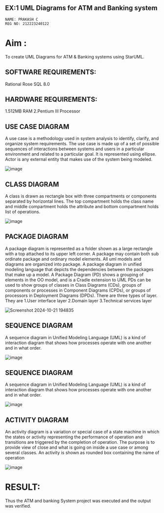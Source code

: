 ## EX:1 UML Diagrams for ATM and Banking system
```
NAME: PRAKASH C
REG NO: 212223240122
```
# Aim :
To create UML Diagrams for ATM & Banking systems using StarUML.


## SOFTWARE REQUIREMENTS: 

Rational Rose 
SQL 8.0 

## HARDWARE REQUIREMENTS:

1.512MB RAM 
2.Pentium III Processor

## USE CASE DIAGRAM
A use case is a methodology used in system analysis to identify, clarify, and 
organize system requirements. The use case is made up of a set of possible sequences 
of interactions between systems and users in a particular environment and related to a 
particular goal. It is represented using ellipse. Actor is any external entity that makes 
use of the system being modeled. 

![image](https://github.com/user-attachments/assets/77076d28-059b-45b7-8081-1bd4367bd784)

## CLASS DIAGRAM
A class is drawn as rectangle box with three compartments or 
components separated by horizontal lines. The top compartment holds the class name 
and middle compartment holds the attribute and bottom compartment holds list of 
operations.

![image](https://github.com/user-attachments/assets/96f14dad-fc15-4392-be01-76c92c703f0c)

## PACKAGE DIAGRAM
A package diagram is represented as a folder shown as a large rectangle with a 
top attached to its upper left corner. A package may contain both sub ordinate package 
and ordinary model elements. All uml models and diagrams are organized into package. 
A package diagram in unified modeling language that depicts the dependencies 
between the packages that make up a model. A Package Diagram (PD) shows a grouping 
of elements in the OO model, and is a Cradle extension to UML PDs can be used to 
show groups of classes in Class Diagrams (CDs), groups of components or processes in 
Component Diagrams (CPDs), or groups of processors in Deployment Diagrams (DPDs). 
There are three types of layer. They are 
1.User interface layer 
2.Domain layer 
3.Technical services layer

![Screenshot 2024-10-21 194835](https://github.com/user-attachments/assets/2f38b564-72c8-4973-b243-dbcb8884e028)

## SEQUENCE DIAGRAM
A sequence diagram in Unified Modeling Language (UML) is a kind of
interaction diagram that shows how processes operate with one another and in what
order.

![image](https://github.com/user-attachments/assets/fdc5224b-d7c6-4a7b-8550-3161b94f6a34)

## SEQUENCE DIAGRAM
A sequence diagram in Unified Modeling Language (UML) is a kind of 
interaction diagram that shows how processes operate with one another and in what 
order.

![image](https://github.com/user-attachments/assets/b4222bce-3d32-4704-89b8-abc45c3cdb6f)

## ACTIVITY DIAGRAM
An activity diagram is a variation or special case of a state machine in which 
the states or activity representing the performance of operation and transitions are 
triggered by the completion of operation. The purpose is to provide view of close and 
what is going on inside a use case or among several classes. An activity is shown as 
rounded box containing the name of operation

![image](https://github.com/user-attachments/assets/d27702e1-2bd7-4b4f-a13e-eb6ec8d4c15c)

# RESULT:

Thus the ATM and banking System project was executed and the output was verified.

